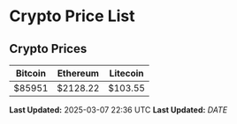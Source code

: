 # Crypto Price List

## Crypto Prices
| Bitcoin | Ethereum | Litecoin |
| ------- | -------- | -------- |
| $85951 | $2128.22 | $103.55 |
**Last Updated:** 2025-03-07 22:36 UTC
**Last Updated:** $DATE$
